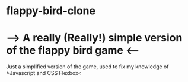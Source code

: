 # flappy-bird-clone

--> A really (Really!) simple version of the flappy bird game <--
======================================================================

Just a simplified version of the game, used to fix my knowledge of >Javascript and CSS Flexbox<
